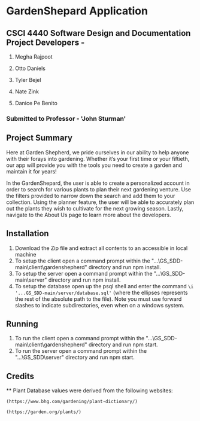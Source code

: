 # GardenShepard Application 

## CSCI 4440 Software Design and Documentation Project Developers - 

1. Megha Rajpoot

2. Otto Daniels

3. Tyler Bejel

4. Nate Zink

6. Danice Pe Benito

### Submitted to Professor - 'John Sturman'

## Project Summary

Here at Garden Shepherd, we pride ourselves in our ability to help anyone with their forays into gardening. Whether it’s your first time or your fiftieth, our app will provide you with the tools you need to create a garden and maintain it for years!

In the GardenShepard, the user is able to create a personalized account in order to search for various plants to plan their next gardening venture. Use the filters provided to narrow down the search and add them to your collection. Using the planner feature, the user will be able to accurately plan out the plants they wish to cultivate for the next growing season. Lastly, navigate to the About Us page to learn more about the developers.

## Installation

1. Download the Zip file and extract all contents to an accessible in local machine
2. To setup the client open a command prompt within the "...\GS_SDD-main\client\gardenshepherd" directory and run npm install.
3. To setup the server open a command prompt within the "...\GS_SDD-main\server" directory and run npm install.
4. To setup the database open up the psql shell and enter the command `\i '...GS_SDD-main/server/database.sql'` (where the ellipses represents the rest of the absolute path to the file). Note you must use forward slashes to indicate subdirectories, even when on a windows system.

## Running
1. To run the client open a command prompt within the "...\GS_SDD-main\client\gardenshepherd" directory and run npm start.
2. To run the server open a command prompt within the "...\GS_SDD\server" directory and run npm start.

## Credits
** Plant Database values were derived from the following websites:

    (https://www.bhg.com/gardening/plant-dictionary/)

    (https://garden.org/plants/)

